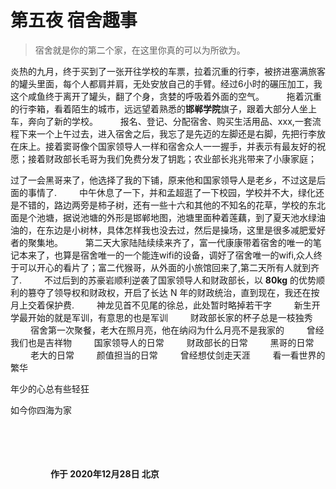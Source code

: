 # 第五夜 宿舍趣事

> 宿舍就是你的第二个家，在这里你真的可以为所欲为。

炎热的九月，终于买到了一张开往学校的车票，拉着沉重的行李，被挤进塞满旅客的罐头里面，每个人都肩并肩，无处安放自己的手臂。经过6小时的碾压加工，我这个咸鱼终于离开了罐头，翻了个身，贪婪的呼吸着外面的空气。
　　
拖着沉重的行李箱，看着陌生的城市，远远望着熟悉的**邯郸学院**旗子，跟着大部分人坐上车，奔向了新的学校。
　　
报名、登记、分配宿舍、购买生活用品、xxx,一套流程下来一个上午过去，进入宿舍之后，我忘了是先迈的左脚还是右脚，先把行李放在床上。接着窦哥像个国家领导人一样和宿舍众人一一握手，并表示有最友好的祝愿；接着财政部长毛哥为我们免费分发了钥匙；农业部长兆兆带来了小康家庭；

过了一会黑哥来了，他选择了我的下铺，原来他和国家领导人是老乡，不过这是后面的事情了.
　　
中午休息了一下，并和孟超逛了一下校园，学校并不大，绿化还是不错的，路边两旁是柿子树，还有一些十六和其他的不知名的花草，学校的东北面是个池塘，据说池塘的外形是邯郸地图，池塘里面种着莲藕，到了夏天池水绿油油的，在东边是小树林，具体怎样我也没去过，然后是操场，这里是很多减肥爱好者的聚集地。
　　
第二天大家陆陆续续来齐了，富一代康康带着宿舍的唯一的笔记本来了，也算是宿舍唯一的一个能连wifi的设备，调好了宿舍唯一的wifi,众人终于可以开心的看片了；富二代猴哥，从外面的小旅馆回来了,第二天所有人就到齐了.
　　
不过后到的苏豪岩顺利逆袭了国家领导人和财政部长，以 **80kg** 的优势顺利的篡夺了领导权和财政权，开启了长达 N 年的财政统治，直到现在，我还在按月上交着保护费.
　　
神龙见首不见尾的徐总，此处暂时略掉若干字
　　
新生开学最开始的就是军训，有意思的也是军训
　　
财政部长家的杯子总是一枝独秀
　　
宿舍第一次聚餐，老大在照月亮，他在纳闷为什么月亮不是我家的
　　
曾经我们也是吉祥物
　　
国家领导人的日常
　　
财政部长的日常
　　
黑哥的日常
　　
老大的日常
　　
颜值担当的日常
　　
曾经想仗剑走天涯
　　
看一看世界的繁华

年少的心总有些轻狂

如今你四海为家

　　



　　

　　
　　
**作于 2020年12月28日 北京**